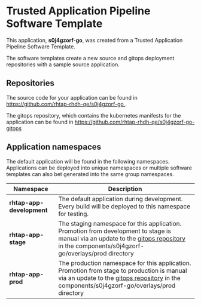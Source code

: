 # Trusted Application Pipeline Software Template

This application, **s0j4gzorf-go**, was created from a Trusted Application Pipeline Software Template.

The software templates create a new source and gitops deployment repositories with a sample source application. 

## Repositories

The source code for your application can be found in [https://github.com/rhtap-rhdh-qe/s0j4gzorf-go ](https://github.com/rhtap-rhdh-qe/s0j4gzorf-go ).
 
The gitops repository, which contains the kubernetes manifests for the application can be found in 
[https://github.com/rhtap-rhdh-qe/s0j4gzorf-go-gitops ](https://github.com/rhtap-rhdh-qe/s0j4gzorf-go-gitops ) 

## Application namespaces 

The default application will be found in the following namespaces. Applications can be deployed into unique namespaces or multiple software templates can also bet generated into the same group namespaces.  

|  Namespace   |  Description   |  
| -------- | -------- |   
| **rhtap-app-development** | The default application during development. Every build will be deployed to this namespace for testing. | 
| **rhtap-app-stage** | The staging namespace for this application. Promotion from development to stage is manual via an update to the [gitops repository](https://github.com/rhtap-rhdh-qe/s0j4gzorf-go-gitops ) in the components/s0j4gzorf-go/overlays/prod directory |  
| **rhtap-app-prod** | The production namespace for this application. Promotion from stage to production is manual via an update to the [gitops repository](https://github.com/rhtap-rhdh-qe/s0j4gzorf-go-gitops ) in the components/s0j4gzorf-go/overlays/prod directory | 